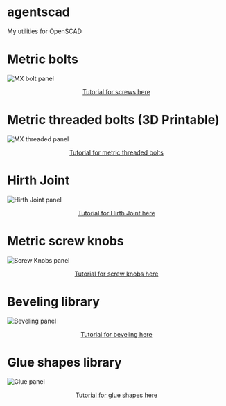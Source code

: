 # agentscad
My utilities for OpenSCAD

# Metric bolts

![MX bolt panel](https://raw.githubusercontent.com/wiki/GillesBouissac/agentscad/img/panel-mx-screw.png)

<p align="center">
<a href="https://github.com/GillesBouissac/agentscad/wiki/Screws">Tutorial for screws here</a>
</p>

# Metric threaded bolts (3D Printable)

![MX threaded panel](https://raw.githubusercontent.com/wiki/GillesBouissac/agentscad/img/panel-mx-thread.png)

<p align="center">
<a href="https://github.com/GillesBouissac/agentscad/wiki/Metric threaded">Tutorial for metric threaded bolts</a>
</p>

# Hirth Joint

![Hirth Joint panel](https://raw.githubusercontent.com/wiki/GillesBouissac/agentscad/img/panel-hirth-joint.png)

<p align="center">
<a href="https://github.com/GillesBouissac/agentscad/wiki/Hirth-Joint">Tutorial for Hirth Joint here</a>
</p>

# Metric screw knobs

![Screw Knobs panel](https://raw.githubusercontent.com/wiki/GillesBouissac/agentscad/img/panel-mx-knob.png)

<p align="center">
<a href="https://github.com/GillesBouissac/agentscad/wiki/Screw-Knobs">Tutorial for screw knobs here</a>
</p>

# Beveling library

![Beveling panel](https://raw.githubusercontent.com/wiki/GillesBouissac/agentscad/img/panel-bevel.png)

<p align="center">
<a href="https://github.com/GillesBouissac/agentscad/wiki/Cut-and-Bevel">Tutorial for beveling here</a>
</p>

# Glue shapes library

![Glue panel](https://raw.githubusercontent.com/wiki/GillesBouissac/agentscad/img/panel-glue.png)

<p align="center">
<a href="https://github.com/GillesBouissac/agentscad/wiki/Glue-shapes">Tutorial for glue shapes here</a>
</p>
